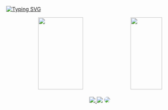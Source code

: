 [![Typing SVG](https://readme-typing-svg.herokuapp.com/?color=004D98&size=35&center=true&vCenter=true&width=1000&lines=Oiee,+Eu+sou+o+Renan+Magalhães+Lage;Estudante+de+Ciência+da+Computação;Bem+Vindo+ao+meu+perfil!+:%29)](https://git.io/typing-svg)


<div align="center">  
 
  <img width="49%" height="195px" src="https://github-readme-stats.vercel.app/api?username=RenannLage&show_icons=true&hide_border=true&title_color=B22222&icon_color=004D98&text_color=c9d1d9&bg_color=0d1117"/> 
  <img width="41%" height="195px" src="https://github-readme-stats.vercel.app/api/top-langs/?username=RenannLage&layout=compact&title_color=B22222&text_color=ff91a4&bg_color=0d1117&count_private="false" />
</div>

<br>


<div align="center"> 
<a href="https://instagram.com/renanmagalhaex" target="_blank"><img src="https://img.shields.io/badge/-Instagram-%23E4405F?style=for-the-badge&logo=instagram&logoColor=white"</a>
<a href = "mailto:renanlage50@gmail.com"> <img src="https://img.shields.io/badge/-Gmail-%23333?style=for-the-badge&logo=gmail&logoColor=white" target="_blank"></a>
<a href="https://www.linkedin.com/in/renan-magalhães-lage-1a1639222//" target="_blank"><img src="https://img.shields.io/badge/-LinkedIn-%230077B5?style=for-the-badge&logo=linkedin&logoColor=white" style="border-radius: 30px" target="_blank"></a> 
</div>

  

